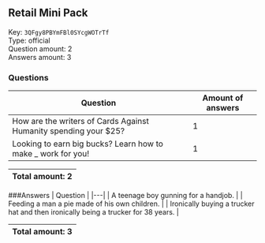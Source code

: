 ## Retail Mini Pack
Key: `3QFgy8PBYmFBl0SYcgWOTrTf`  
Type: official  
Question amount: 2  
Answers amount: 3
### Questions
| Question | Amount of answers |
|---|---|
| How are the writers of Cards Against Humanity spending your $25? | 1 |
| Looking to earn big bucks? Learn how to make _ work for you! | 1 |

|Total amount: 2|
|---|
###Answers
| Question |
|---|
| A teenage boy gunning for a handjob. |
| Feeding a man a pie made of his own children. |
| Ironically buying a trucker hat and then ironically being a trucker for 38 years. |

|Total amount: 3|
|---|